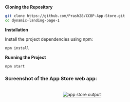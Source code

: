 **Cloning the Repository**

```bash
git clone https://github.com/Prash28/CCBP-App-Store.git
cd dynamic-landing-page-1
```

**Installation**

Install the project dependencies using npm:

```bash
npm install
```


**Running the Project**

```bash
npm start
```

### Screenshot of the App Store web app:

<br/>
<div style="text-align: center;">
    <img src="https://assets.ccbp.in/frontend/content/react-js/app-store-output.gif" alt="app store output" style="max-width:90%;box-shadow:0 2.8px 2.2px rgba(0, 0, 0, 0.12)">
</div>
<br/>

